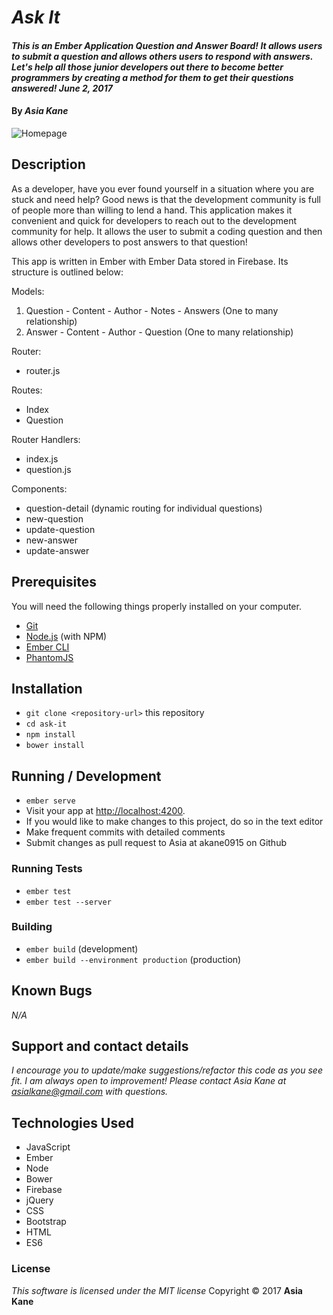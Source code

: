 # _Ask It_

#### _This is an Ember Application Question and Answer Board!  It allows users to submit a question and allows others users to respond with answers.  Let's help all those junior developers out there to become better programmers by creating a method for them to get their questions answered!  June 2, 2017_

#### By _**Asia Kane**_

![Homepage](img/screenshot.png)

## Description

As a developer, have you ever found yourself in a situation where you are stuck and need help?  Good news is that the development community is full of people more than willing to lend a hand.  This application makes it convenient and quick for developers to reach out to the development community for help.  It allows the user to submit a coding question and then allows other developers to post answers to that question!

This app is written in Ember with Ember Data stored in Firebase.  Its structure is outlined below:

Models:
  1. Question
    - Content
    - Author
    - Notes
    - Answers (One to many relationship)
  2. Answer
    - Content
    - Author
    - Question (One to many relationship)

Router:
  - router.js

Routes:
  - Index
  - Question

Router Handlers:
  - index.js
  - question.js

Components:
  - question-detail (dynamic routing for individual questions)
  - new-question
  - update-question
  - new-answer
  - update-answer

## Prerequisites

You will need the following things properly installed on your computer.

* [Git](https://git-scm.com/)
* [Node.js](https://nodejs.org/) (with NPM)
* [Ember CLI](https://ember-cli.com/)
* [PhantomJS](http://phantomjs.org/)

## Installation

* `git clone <repository-url>` this repository
* `cd ask-it`
* `npm install`
* `bower install`

## Running / Development

* `ember serve`
* Visit your app at [http://localhost:4200](http://localhost:4200).
* If you would like to make changes to this project, do so in the text editor
* Make frequent commits with detailed comments
* Submit changes as pull request to Asia at akane0915 on Github

### Running Tests

* `ember test`
* `ember test --server`

### Building

* `ember build` (development)
* `ember build --environment production` (production)

## Known Bugs
_N/A_

## Support and contact details
_I encourage you to update/make suggestions/refactor this code as you see fit. I am always open to improvement! Please contact Asia Kane at asialkane@gmail.com with questions._

## Technologies Used
  * JavaScript
  * Ember
  * Node
  * Bower
  * Firebase
  * jQuery
  * CSS
  * Bootstrap
  * HTML
  * ES6

  ### License
  *This software is licensed under the MIT license*
  Copyright © 2017 **Asia Kane**
